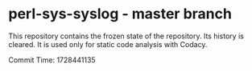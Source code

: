 # perl-sys-syslog - master branch

This repository contains the frozen state of the repository.
Its history is cleared. It is used only for static code
analysis with Codacy.

Commit Time: 1728441135